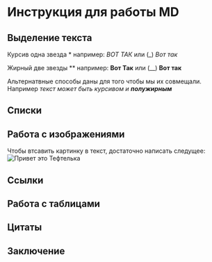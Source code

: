 # Инструкция для работы MD

## Выделение текста

Курсив одна звезда * например: *ВОТ ТАК* или (_) _Вот так_

Жирный две звезды ** например: **Вот Так** или (__)
__Вот так__

Альтернатвные способы даны для того чтобы мы их совмещали. Например _текст может быть курсивом и **полужирным**_
## Списки

## Работа с изображениями

Чтобы втсавить картинку в текст, достаточно написать следущее:
![Привет это Тефтелька](images_1.jpg)

## Ссылки

## Работа с таблицами

## Цитаты

## Заключение